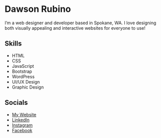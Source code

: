 # Dawson Rubino

I’m a web designer and developer based in Spokane, WA. I love designing both visually appealing and interactive websites for everyone to use! 

## Skills
- HTML
- CSS
- JavaScript
- Bootstrap
- WordPress
- UI/UX Design
- Graphic Design

## Socials
* [My Website](https://dawsonrubino.com/)
* [LinkedIn](https://www.linkedin.com/in/dawson-rubino/)
* [Instagram](https://www.instagram.com/drubino.design/)
* [Facebook](https://www.facebook.com/profile.php?id=100093020917741)